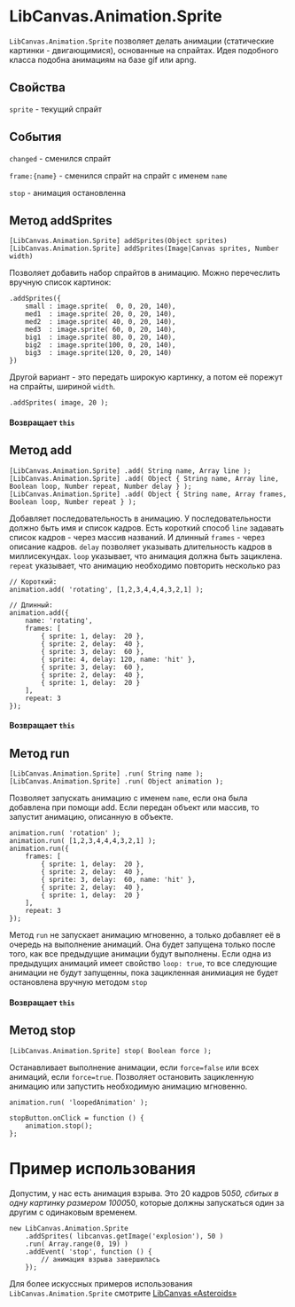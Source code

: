 LibCanvas.Animation.Sprite
==========================

`LibCanvas.Animation.Sprite` позволяет делать анимации (статические картинки - двигающимися), основанные на спрайтах. Идея подобного класса подобна анимациям на базе gif или apng.

## Свойства

`sprite` - текущий спрайт

## События

`changed` - сменился спрайт

`frame:{name}` - сменился спрайт на спрайт с именем `name`

`stop` - анимация остановленна

## Метод addSprites

	[LibCanvas.Animation.Sprite] addSprites(Object sprites)
	[LibCanvas.Animation.Sprite] addSprites(Image|Canvas sprites, Number width)

Позволяет добавить набор спрайтов в анимацию. Можно перечеслить вручную список картинок:

	.addSprites({
		small : image.sprite(  0, 0, 20, 140),
		med1  : image.sprite( 20, 0, 20, 140),
		med2  : image.sprite( 40, 0, 20, 140),
		med3  : image.sprite( 60, 0, 20, 140),
		big1  : image.sprite( 80, 0, 20, 140),
		big2  : image.sprite(100, 0, 20, 140),
		big3  : image.sprite(120, 0, 20, 140)
	})

Другой вариант - это передать широкую картинку, а потом её порежут на спрайты, шириной `width`.

	.addSprites( image, 20 );

#### Возвращает `this`

## Метод add
	[LibCanvas.Animation.Sprite] .add( String name, Array line );
	[LibCanvas.Animation.Sprite] .add( Object { String name, Array line, Boolean loop, Number repeat, Number delay } );
	[LibCanvas.Animation.Sprite] .add( Object { String name, Array frames, Boolean loop, Number repeat } );

Добавляет последовательность в анимацию. У последовательности должно быть имя и список кадров.
Есть короткий способ `line` задавать список кадров - через массив названий. И длинный `frames` - через описание кадров.
`delay` позволяет указывать длительность кадров в миллисекундах.
`loop` указывает, что анимация должна быть зациклена.
`repeat` указывает, что анимацию необходимо повторить несколько раз

	// Короткий:
	animation.add( 'rotating', [1,2,3,4,4,4,3,2,1] );

	// Длинный:
	animation.add({
		name: 'rotating',
		frames: [
			{ sprite: 1, delay:  20 },
			{ sprite: 2, delay:  40 },
			{ sprite: 3, delay:  60 },
			{ sprite: 4, delay: 120, name: 'hit' },
			{ sprite: 3, delay:  60 },
			{ sprite: 2, delay:  40 },
			{ sprite: 1, delay:  20 }
		],
		repeat: 3
	});

#### Возвращает `this`

## Метод run

	[LibCanvas.Animation.Sprite] .run( String name );
	[LibCanvas.Animation.Sprite] .run( Object animation );

Позволяет запускать анимацию с именем `name`, если она была добавлена при помощи add.
Если передан объект или массив, то запустит анимацию, описанную в объекте.

	animation.run( 'rotation' );
	animation.run( [1,2,3,4,4,4,3,2,1] );
	animation.run({
		frames: [
			{ sprite: 1, delay:  20 },
			{ sprite: 2, delay:  40 },
			{ sprite: 3, delay:  60, name: 'hit' },
			{ sprite: 2, delay:  40 },
			{ sprite: 1, delay:  20 }
		],
		repeat: 3
	});

Метод `run` не запускает анимацию мгновенно, а только добавляет её в очередь на выполнение анимаций. Она будет запущена только после того, как все предыдущие анимации будут выполнены. Если одна из предыдущих анимаций имеет свойство `loop: true`, то все следующие анимации не будут запущенны, пока зацикленная анимиация не будет остановлена вручную методом `stop`

#### Возвращает `this`

## Метод stop

	[LibCanvas.Animation.Sprite] stop( Boolean force );

Останавливает выполнение анимации, если `force=false` или всех анимаций, если `force=true`. Позволяет остановить зацикленную анимацию или запустить необходимую анимацию мгновенно.

	animation.run( 'loopedAnimation' );

	stopButton.onClick = function () {
		animation.stop();
	};


# Пример использования

Допустим, у нас есть анимация взрыва. Это 20 кадров 50*50, сбитых в одну картинку размером 1000*50, которые должны запускаться один за другим с одинаковым временем.

	new LibCanvas.Animation.Sprite
		.addSprites( libcanvas.getImage('explosion'), 50 )
		.run( Array.range(0, 19) )
		.addEvent( 'stop', function () {
			// анимация взрыва завершилась
		});

Для более искуссных примеров использования `LibCanvas.Animation.Sprite` смотрите [LibCanvas «Asteroids»](http://libcanvas.github.com/games/asteroids)